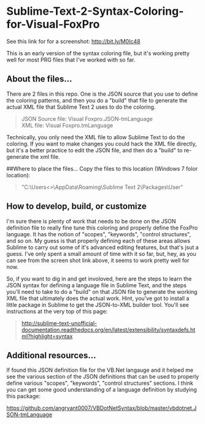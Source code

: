 Sublime-Text-2-Syntax-Coloring-for-Visual-FoxPro
================================================

See this link for for a screenshot: http://bit.ly/M0Ic48

This is an early version of the syntax coloring file, but it's working pretty well for most PRG files that I've worked with so far.

## About the files...
There are 2 files in this repo. One is the JSON source that you use to define the coloring patterns, and then you do a "build" that file to generate the actual XML file that Sublime Text 2 uses to do the coloring.

>JSON Source file: Visual Foxpro.JSON-tmLanguage  
 XML file: Visual Foxpro.tmLanguage  

Technically, you only need the XML file to allow Sublime Text to do the coloring. If you want to make changes you could hack the XML file directly, but it's a better practice to edit the JSON file, and then do a "build" to re-generate the xml file.

##Where to place the files...
Copy the files to this location (Windows 7 folor location):  
>"C:\Users\<<UserName>>\AppData\Roaming\Sublime Text 2\Packages\User\"

## How to develop, build, or customize
I'm sure there is plenty of work that needs to be done on the JSON definition file to really fine tune this coloring and properly define the FoxPro language. It has the notion of "scopes", "keywords", "control structures", and so on. My guess is that properly defining each of these areas allows Sublime to carry out some of it's advanced editing features, but that's jsut a guess. I've only spent a small amount of time with it so far, but, hey, as you can see from the screen shot link above, it seems to work pretty well for now.

So, if you want to dig in and get involoved, here are the steps to learn the JSON syntax for defining a language file in Sublime Text, and the steps you'll need to take to do a "build" on that JSON file to generate the working XML file that ultimately does the actual work. Hint, you've got to install a little package in Sublime to get the JSON-to-XML builder tool. You'll see instructions at the very top of this page:  
>http://sublime-text-unofficial-documentation.readthedocs.org/en/latest/extensibility/syntaxdefs.html?highlight=syntax

## Additional resources...
If found this JSON definition file for the VB.Net langauge and it helped me see the various section of the JSON definitions that can be used to properly define various "scopes", "keywords", "control structures" sections. I think you can get some good understanding of a language definition by studying this package:

https://github.com/angryant0007/VBDotNetSyntax/blob/master/vbdotnet.JSON-tmLanguage


